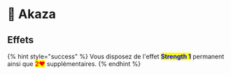 # 🔴 Akaza

## Effets

{% hint style="success" %}
Vous disposez de l'effet <mark style="color:blue;">**Strength 1**</mark> permanent ainsi que <mark style="color:red;">**2❤**</mark> supplémentaires.
{% endhint %}
